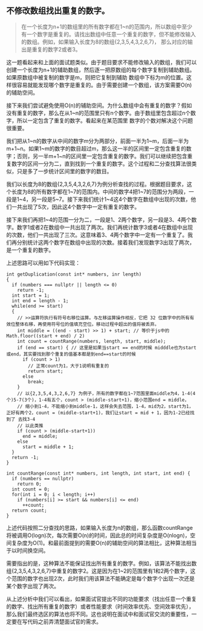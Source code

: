 ## 不修改数组找出重复的数字。

> 在一个长度为n+1的数组里的所有数字都在1~n的范围内，所以数组中至少有一个数字是重复的。请找出数组中任意一个重复的数字，但不能修改输入的数组。例如，如果输入长度为8的数组{2,3,5,4,3,2,6,7}，
> 那么对应的输出是重复的数字2或者3。

这一题看起来和上面的面试题类似。由于题目要求不能修改输入的数组，我们可以创建一个长度为n+1的辅助数组，然后逐一把原数组的每个数字复制到辅助数组。如果原数组中被复制的数字是m，则把它复制到辅助
数组中下标为m的位置。这样很容易就能发现哪个数字是重复的。由于需要创建一个数组，该方案需要O(n)的辅助空间。

接下来我们尝试避免使用O(n)的辅助空间。为什么数组中会有重复的数字？假如没有重复的数字，那么在从1~n的范围里只有n个数字。由于数组里包含超过n个数字，所以一定包含了重复的数字。看起来在某范围里
数字的个数对解决这个问题很重要。

我们把从1~n的数字从中间的数字m分为两部分，前面一半为1~m，后面一半为m+1~n。如果1~m的数字的数目超过m，那么这一半的区间里一定包含重复的数字；否则，另一半m+1~n的区间里一定包含重复的数字。我们可以继续把包含重复数字的区间一分为二，直到找到一个重复的数字。这个过程和二分查找算法很类似，只是多了一步统计区间里的数字的数目。

我们以长度为8的数组{2,3,5,4,3,2,6,7}为例分析查找的过程。根据题目要求，这个长度为8的所有数字都在1~7的范围内。中间的数字4把1~7的范围分为两段，一段是1~4，另一段是5~7。接下来我们统计1~4这4个数字在数组中出现的次数，他们一共出现了5次，因此这4个数字中一定有重复的数字。

接下来我们再把1~4的范围一分为二，一段是1、2两个数字，另一段是3、4两个数字。数字1或者2在数组中一共出现了两次。我们再统计数字3或者4在数组中出现的次数，他们一共出现了三次。这意味着3、4两个数字中一定有一个重复了。我们再分别统计这两个数字在数组中出现的次数。接着我们发现数字3出现了两次，是一个重复的数字。

上述思路可以用如下代码实现：

```
int getDuplication(const int* numbers, inr length)
{
  if (numbers === nullptr || length <= 0)
    return -1;
  int start = 1;
  int end = length - 1;
  while(end >= start)
  {
    // >>运算符执行有符号右移位运算。与左移运算操作相反，它把 32 位数字中的所有有效位整体右移，再使用符号位的值填充空位。移动过程中超出的值将被丢弃。
    int middle = ((end - start) >> 1) + start; // 等价于js中的 Math.floor((start + end) / 2)
    int count = countRange(numbers, length, start, middle);
    if (end == start) { // 这里是如果当start == end的时候 midddle也为start或end，其实要找到那个重复的值基本都是到end==start的时候
      if (count > 1) 
        // 正常count为1，大于1说明有重复的
        return start;
      else 
        break;
    }
    // 以{2,3,5,4,3,2,6,7} 为例子，所有的数字都在1~7范围里面middle为4，1-4(4个)5-7(3个)，1-4有五个，count > (middle-start+1)，缩小范围end = middle，
    // 缩小到1-4，不能缩小到middle-1，这样会失去范围，1-4，mid为2，start为1，正好有两个2，count = (middle-start+1)，我们让start = mid + 1，因为1-2已经找到了 去找3-4
    // 以此类推
    if (count > (middle-start+1))
      end = middle;
    else 
      start = middle + 1;
  }
  return -1;
}

int countRange(const int* numbers, int length, int start, int end) {
  if (numbers == nullptr)
    return 0;
  int count = 0;
  for(int i = 0; i < length; i++)
    if (numbers[i] >= start && numbers[i] <= end)
      ++count;
  return count;
}
```

上述代码按照二分查找的思路，如果输入长度为n的数组，那么函数countRange将被调用O(logn)次，每次需要O(n)的时间，因此总的时间复杂度是O(nlogn)，空间复杂度为O(1)。和最前面提到的需要O(n)的辅助空间的算法相比，这种算法相当于以时间换空间。

需要指出的是，这种算法不能保证找出所有重复的数字。例如，该算法不能找出数组{2,3,5,4,3,2,6,7}中重复的数字2。这是因为在1~2的范围里有1和2两个数字，这个范围的数字也出现2次，此时我们用该算法不能确定是每个数字个出现一次还是某个数字出现了两次。

从上述分析中我们可以看出，如果面试官提出不同的功能要求（找出任意一个重复的数字、找出所有重复的数字）或者性能要求（时间效率优先、空间效率优先），那么我们最终选区的算法也将不同。这也说明在面试中和面试官交流的重要性，一定要在写代码之前弄清楚面试官的需求。